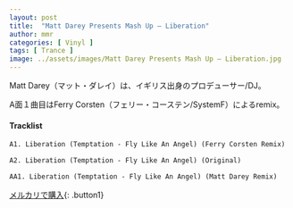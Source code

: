 ```yaml
---
layout: post
title:  "Matt Darey Presents Mash Up – Liberation"
author: mmr
categories: [ Vinyl ]
tags: [ Trance ]
image: ../assets/images/Matt Darey Presents Mash Up – Liberation.jpg
---
```


Matt Darey（マット・ダレイ）は、イギリス出身のプロデューサー/DJ。

A面１曲目はFerry Corsten（フェリー・コーステン/SystemF）によるremix。

#### Tracklist
```md
A1. Liberation (Temptation - Fly Like An Angel) (Ferry Corsten Remix)

A2. Liberation (Temptation - Fly Like An Angel) (Original)

AA1. Liberation (Temptation - Fly Like An Angel) (Matt Darey Remix)
```

[メルカリで購入](https://jp.mercari.com/item/m44404211666){: .button1}

